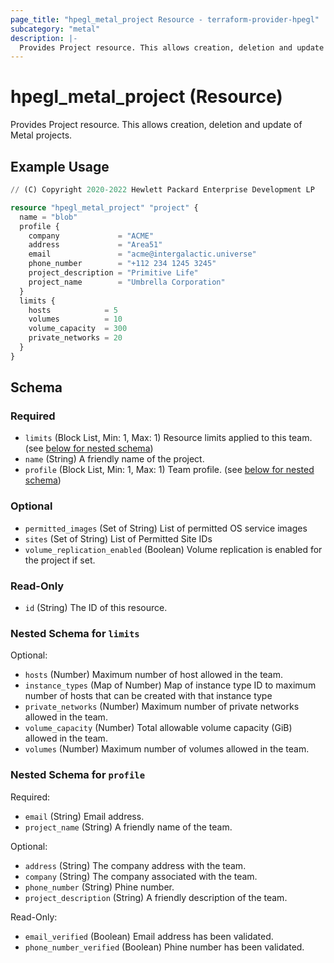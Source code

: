 ```yaml
---
page_title: "hpegl_metal_project Resource - terraform-provider-hpegl"
subcategory: "metal"
description: |-
  Provides Project resource. This allows creation, deletion and update of Metal projects.
---
```

# hpegl_metal_project (Resource)

Provides Project resource. This allows creation, deletion and update of Metal projects.

## Example Usage

```terraform
// (C) Copyright 2020-2022 Hewlett Packard Enterprise Development LP

resource "hpegl_metal_project" "project" {
  name = "blob"
  profile {
    company             = "ACME"
    address             = "Area51"
    email               = "acme@intergalactic.universe"
    phone_number        = "+112 234 1245 3245"
    project_description = "Primitive Life"
    project_name        = "Umbrella Corporation"
  }
  limits {
    hosts            = 5
    volumes          = 10
    volume_capacity  = 300
    private_networks = 20
  }
}
```

<!-- schema generated by tfplugindocs -->
## Schema

### Required

- `limits` (Block List, Min: 1, Max: 1) Resource limits applied to this team. (see [below for nested schema](#nestedblock--limits))
- `name` (String) A friendly name of the project.
- `profile` (Block List, Min: 1, Max: 1) Team profile. (see [below for nested schema](#nestedblock--profile))

### Optional

- `permitted_images` (Set of String) List of permitted OS service images
- `sites` (Set of String) List of Permitted Site IDs
- `volume_replication_enabled` (Boolean) Volume replication is enabled for the project if set.

### Read-Only

- `id` (String) The ID of this resource.

<a id="nestedblock--limits"></a>
### Nested Schema for `limits`

Optional:

- `hosts` (Number) Maximum number of host allowed in the team.
- `instance_types` (Map of Number) Map of instance type ID to maximum number of hosts that can be created with that instance type
- `private_networks` (Number) Maximum number of private networks allowed in the team.
- `volume_capacity` (Number) Total allowable volume capacity (GiB) allowed in the team.
- `volumes` (Number) Maximum number of volumes allowed in the team.


<a id="nestedblock--profile"></a>
### Nested Schema for `profile`

Required:

- `email` (String) Email address.
- `project_name` (String) A friendly name of the team.

Optional:

- `address` (String) The company address with the team.
- `company` (String) The company associated with the team.
- `phone_number` (String) Phine number.
- `project_description` (String) A friendly description of the team.

Read-Only:

- `email_verified` (Boolean) Email address has been validated.
- `phone_number_verified` (Boolean) Phine number has been validated.


